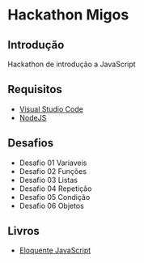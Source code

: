 # Hackathon Migos

## Introdução

Hackathon de introdução a JavaScript

## Requisitos

- [Visual Studio Code](https://code.visualstudio.com/)
- [NodeJS](https://nodejs.org/en/)

## Desafios

- Desafio 01 Variaveis
- Desafio 02 Funções
- Desafio 03 Listas
- Desafio 04 Repetição
- Desafio 05 Condição
- Desafio 06 Objetos

## Livros

- [Eloquente JavaScript](http://braziljs.github.io/eloquente-javascript/)
